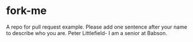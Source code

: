 # fork-me

A repo for pull request example. Please add one sentence after your name to describe who you are.
Peter Littlefield- I am a senior at Babson.